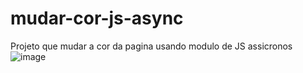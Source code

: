 # mudar-cor-js-async
Projeto que mudar a cor da pagina usando modulo de JS assicronos 
![image](https://user-images.githubusercontent.com/40498445/233819387-8f4cc38c-b039-453e-8a59-1076dda04779.png)
